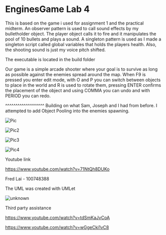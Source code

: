 # EnginesGame Lab 4

This is based on the game i used for assignment 1 and the practical midterm. 
An observer pattern is used to call sound effects by my bulletholder object. The player object calls it to fire and it manipulates the pool of 10 bullets and plays a sound.
A singleton pattern is used as I made a singleton script called global variables that holds the players health.
Also, the shooting sound is just my voice pitch shifted.

The executable is located in the build folder

Our game is a simple arcade shooter where your goal is to survive as long as possible against the enemies spread around the map. When F9 is pressed you enter edit mode, with O and P you can switch between objects to place in the world and R is used to rotate them, pressing ENTER confirms the placement of the object and using COMMA you can undo and with PERIOD you can redo. 

^^^^^^^^^^^^^^^^^^^
Building on what Sam, Joseph and I had from before. I attempted to add Object Pooling into the enemies spawning.

![Pic](https://user-images.githubusercontent.com/56273398/138728696-b6bd979c-5c3f-487c-897d-6a1412cca7bc.PNG)

![Pic2](https://user-images.githubusercontent.com/56273398/138728713-7daf3a0f-ae06-4a0e-b405-385d870d64b9.PNG)

![Pic3](https://user-images.githubusercontent.com/56273398/138728724-ddca4172-06d5-49d7-a63c-57c7fbe31b1d.PNG)

![Pic4](https://user-images.githubusercontent.com/56273398/138728743-c8f494a6-0f7b-4475-ae35-52d6cc58b95d.PNG)


Youtube link

https://www.youtube.com/watch?v=71NtQh8DUKo

Fred Lai - 100748388



The UML was created with UMLet

![unknown](https://cdn.discordapp.com/attachments/729028421937791036/906004074120499210/unknown.png)


Third party assistance

https://www.youtube.com/watch?v=tdSmKaJvCoA

https://www.youtube.com/watch?v=wGgeCki1vC8

